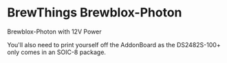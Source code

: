 # BrewThings Brewblox-Photon

Brewblox-Photon with 12V Power

You'll also need to print yourself off the AddonBoard as the DS2482S-100+ only comes in an SOIC-8 package.
